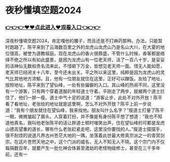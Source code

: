 # 夜秒懂填空题2024

### <a href="https://github.com/hgyunk/bghy/issues/1">👉👉👉♥♥点此进入♥观看入口👈👉👉</a>
深夜秒懂填空题2024，肯定嘎他的腰子，而且还是不打麻药那种。办法，只能暂时跑路了。陈平来到了云海数百里之外的龙虎山龙虎山乃是名山大川，在大夏的地位很高，被誉为道教祖庭。现在龙虎山的香火很鼎盛，不管什么时候，香客都是络绎不绝之所以有如此盛景，是因为龙虎山有一位老天师，活了一百八十岁，是妥妥的活神仙无数权贵名流来此，不惜砸下万金，皆想见老天师一面。惜无人能如愿，老天师已经闭关十八年，至今还未出关。平之所以来这里，纯粹是因为龙虎山的灵气比其他地方浓郁。且，他有一位朋友就住在这里，正好可以蹭饭。友给了地址，按照地址，陈平来到了望仙峰，一处有些偏僻的入口。其山峰的热闹不同，这里没有一个游客，只有两个穿着道服的年轻道士守着。平刚走了两步，就被两个道士拦住了，他们一胖一瘦。道士中气十足的说道：“游客止步，此处不对外开放！陈平看了看地址，老张给的地址就是这里啊，怎么不对外开放？陈平上前一步说道：“我有个朋友就住在望仙峰，我来找他。朋友叫什么名字？”瘦道士打量了陈平一眼，微微皱起了眉头。人穿着打扮，并不像是有身份陈平想了想道：“我也不知道他真名，我叫他老张陈平的话让胖道士顿时嗤笑出声，住在望仙峰的可都是龙虎山德高望重的道长，哪有什么老张赶紧走吧，这里没你要找的人。”瘦道士摆摆手，很不耐烦的说道凡界古州苍茫大地的一隅，坐落着此世最大修真宗派之一的青冥剑宗。在这片苍然天地之中，这个门派的威名，无人不知无人不晓。这个宗门内不仅每隔数百年，就要产生一批化神合体甚至渡劫的老怪物级修士，甚至在三千多年前，还有一
